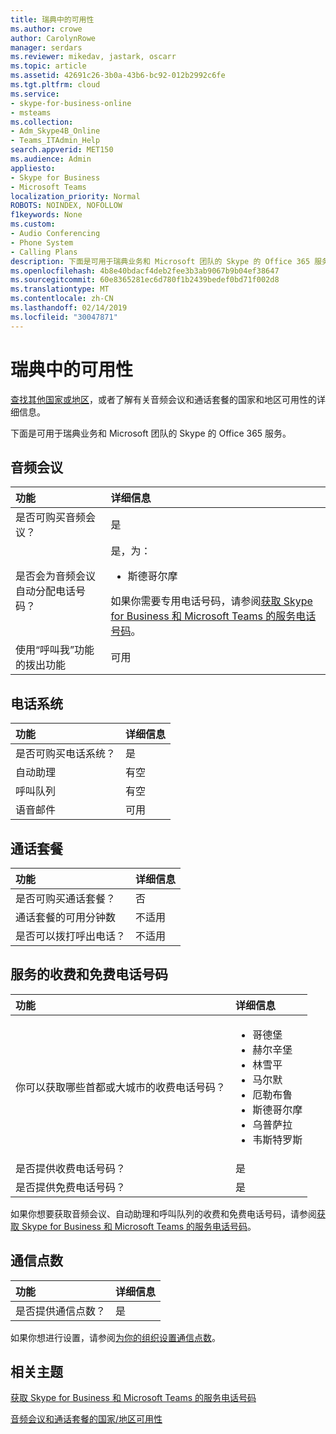 ```yaml
---
title: 瑞典中的可用性
ms.author: crowe
author: CarolynRowe
manager: serdars
ms.reviewer: mikedav, jastark, oscarr
ms.topic: article
ms.assetid: 42691c26-3b0a-43b6-bc92-012b2992c6fe
ms.tgt.pltfrm: cloud
ms.service:
- skype-for-business-online
- msteams
ms.collection:
- Adm_Skype4B_Online
- Teams_ITAdmin_Help
search.appverid: MET150
ms.audience: Admin
appliesto:
- Skype for Business
- Microsoft Teams
localization_priority: Normal
ROBOTS: NOINDEX, NOFOLLOW
f1keywords: None
ms.custom:
- Audio Conferencing
- Phone System
- Calling Plans
description: 下面是可用于瑞典业务和 Microsoft 团队的 Skype 的 Office 365 服务。
ms.openlocfilehash: 4b8e40bdacf4deb2fee3b3ab9067b9b04ef38647
ms.sourcegitcommit: 60e8365281ec6d780f1b2439bedef0bd71f002d8
ms.translationtype: MT
ms.contentlocale: zh-CN
ms.lasthandoff: 02/14/2019
ms.locfileid: "30047871"
---
```

# <a name="availability-in-sweden"></a>瑞典中的可用性

[查找其他国家或地区](country-and-region-availability-for-audio-conferencing-and-calling-plans.md)，或者了解有关音频会议和通话套餐的国家和地区可用性的详细信息。

下面是可用于瑞典业务和 Microsoft 团队的 Skype 的 Office 365 服务。
  
## <a name="audio-conferencing"></a>音频会议

|**功能**|**详细信息**|
|:-----|:-----|
|是否可购买音频会议？  <br/> |是  <br/> |
|是否会为音频会议自动分配电话号码？  <br/> |是，为： <br/><ul><li> 斯德哥尔摩</ul>如果你需要专用电话号码，请参阅[获取 Skype for Business 和 Microsoft Teams 的服务电话号码](/SkypeForBusiness/what-is-phone-system-in-office-365/getting-service-phone-numbers)。  <br/> |
|使用“呼叫我”功能的拨出功能  <br/> |可用  <br/> |
   
## <a name="phone-system"></a>电话系统

|**功能**|**详细信息**|
|:-----|:-----|
|是否可购买电话系统？  <br/> |是  <br/> |
| 自动助理 <br/> |有空  <br/> |
|呼叫队列  <br/> |有空  <br/> |
|语音邮件  <br/> |可用  <br/> |
   
## <a name="calling-plans"></a>通话套餐

|**功能**|**详细信息**|
|:-----|:-----|
|是否可购买通话套餐？  <br/> |否  <br/> |
|通话套餐的可用分钟数  <br/> |不适用  <br/> |
|是否可以拨打呼出电话？  <br/> |不适用  <br/> |
   
## <a name="toll-and-toll-free-numbers-for-services"></a>服务的收费和免费电话号码

|**功能**|**详细信息**|
|:-----|:-----|
|你可以获取哪些首都或大城市的收费电话号码？  <br/> |<ul><li>哥德堡 <li>  赫尔辛堡 <li>  林雪平 <li>  马尔默 <li>  厄勒布鲁 <li>  斯德哥尔摩 <li>  乌普萨拉 <li>  韦斯特罗斯 </ul> |
|是否提供收费电话号码？  <br/> |是  <br/> |
|是否提供免费电话号码？  <br/> |是  <br/> |
   
 如果你想要获取音频会议、自动助理和呼叫队列的收费和免费电话号码，请参阅[获取 Skype for Business 和 Microsoft Teams 的服务电话号码](/SkypeForBusiness/what-is-phone-system-in-office-365/getting-service-phone-numbers)。
  
## <a name="communications-credits"></a>通信点数

|**功能**|**详细信息**|
|:-----|:-----|
|是否提供通信点数？  <br/> |是  <br/> |
   
如果你想进行设置，请参阅[为你的组织设置通信点数](../set-up-communications-credits-for-your-organization.md)。
  
## <a name="related-topics"></a>相关主题

[获取 Skype for Business 和 Microsoft Teams 的服务电话号码](/SkypeForBusiness/what-is-phone-system-in-office-365/getting-service-phone-numbers)

[音频会议和通话套餐的国家/地区可用性](country-and-region-availability-for-audio-conferencing-and-calling-plans.md)

  
 